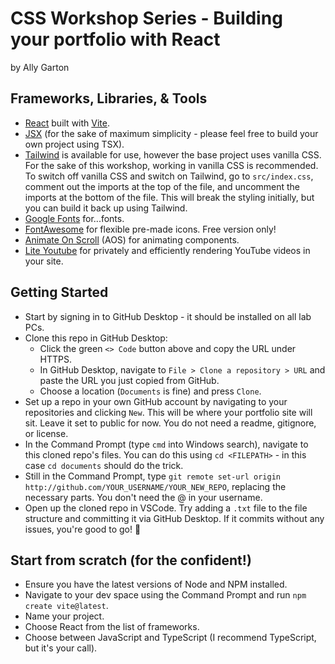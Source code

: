 # CSS Workshop Series - Building your portfolio with React
by Ally Garton

## Frameworks, Libraries, & Tools
- [React](https://react.dev/) built with [Vite](https://vite.dev/).
- [JSX](https://www.w3schools.com/react/react_jsx.asp) (for the sake of maximum simplicity - please feel free to build your own project using TSX).
- [Tailwind](https://tailwindcss.com/) is available for use, however the base project uses vanilla CSS. For the sake of this workshop, working in vanilla CSS is recommended. To switch off vanilla CSS and switch on Tailwind, go to `src/index.css`, comment out the imports at the top of the file, and uncomment the imports at the bottom of the file. This will break the styling initially, but you can build it back up using Tailwind.
- [Google Fonts](https://fonts.google.com/) for...fonts.
- [FontAwesome](https://fontawesome.com/search?ic=free) for flexible pre-made icons. Free version only!
- [Animate On Scroll](https://michalsnik.github.io/aos/) (AOS) for animating components.
- [Lite Youtube](https://www.npmjs.com/package/lite-youtube-embed) for privately and efficiently rendering YouTube videos in your site.

## Getting Started
- Start by signing in to GitHub Desktop - it should be installed on all lab PCs.
- Clone this repo in GitHub Desktop:
  - Click the green `<> Code` button above and copy the URL under HTTPS.
  - In GitHub Desktop, navigate to `File > Clone a repository > URL` and paste the URL you just copied from GitHub.
  - Choose a location (`Documents` is fine) and press `Clone`.
- Set up a repo in your own GitHub account by navigating to your repositories and clicking `New`. This will be where your portfolio site will sit. Leave it set to public for now. You do not need a readme, gitignore, or license.
- In the Command Prompt (type `cmd` into Windows search), navigate to this cloned repo's files. You can do this using `cd <FILEPATH>` - in this case `cd documents` should do the trick.
- Still in the Command Prompt, type `git remote set-url origin http://github.com/YOUR_USERNAME/YOUR_NEW_REPO`, replacing the necessary parts. You don't need the @ in your username.
- Open up the cloned repo in VSCode. Try adding a `.txt` file to the file structure and committing it via GitHub Desktop. If it commits without any issues, you're good to go! :star2:

## Start from scratch (for the confident!)
- Ensure you have the latest versions of Node and NPM installed.
- Navigate to your dev space using the Command Prompt and run `npm create vite@latest`.
- Name your project.
- Choose React from the list of frameworks.
- Choose between JavaScript and TypeScript (I recommend TypeScript, but it's your call).